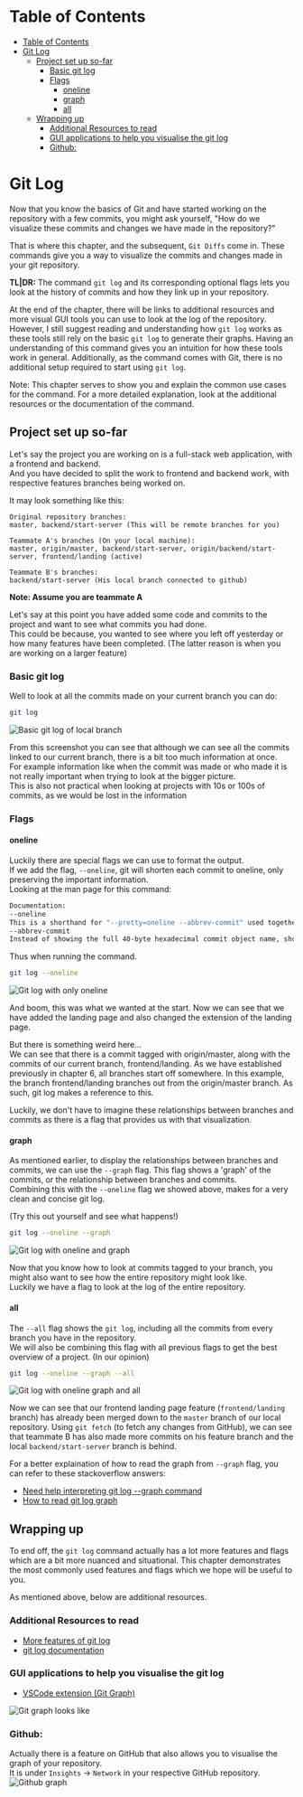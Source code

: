 # Table of Contents
- [Table of Contents](#table-of-contents)
- [Git Log](#git-log)
  - [Project set up so-far](#project-set-up-so-far)
    - [Basic git log](#basic-git-log)
    - [Flags](#flags)
      - [oneline](#oneline)
      - [graph](#graph)
      - [all](#all)
  - [Wrapping up](#wrapping-up)
    - [Additional Resources to read](#additional-resources-to-read)
    - [GUI applications to help you visualise the git log](#gui-applications-to-help-you-visualise-the-git-log)
    - [Github:](#github)

# Git Log

Now that you know the basics of Git and have started working on the repository with a few commits, you might ask yourself, "How do we visualize these commits and changes we have made in the repository?"  

That is where this chapter, and the subsequent, `Git Diffs` come in. These commands give you a way to visualize the commits and changes made in your git repository.  

**TL|DR:** The command `git log` and its corresponding optional flags lets you look at the history of commits and how they link up in your repository.  

At the end of the chapter, there will be links to additional resources and more visual GUI tools you can use to look at the log of the repository. However, I still suggest reading and understanding how `git log` works as these tools still rely on the basic `git log` to generate their graphs. Having an understanding of this command gives you an intuition for how these tools work in general. Additionally, as the command comes with Git, there is no additional setup required to start using `git log`. 

Note:
This chapter serves to show you and explain the common use cases for the command. For a more detailed explanation, look at the additional resources or the documentation of the command.

## Project set up so-far

Let's say the project you are working on is a full-stack web application, with a frontend and backend.  
And you have decided to split the work to frontend and backend work, with respective features branches being worked on.

It may look something like this:  
```
Original repository branches:
master, backend/start-server (This will be remote branches for you)

Teammate A's branches (On your local machine):
master, origin/master, backend/start-server, origin/backend/start-server, frontend/landing (active)

Teammate B's branches:
backend/start-server (His local branch connected to github)
```

**Note: Assume you are teammate A**

Let's say at this point you have added some code and commits to the project and want to see what commits you had done.  
This could be because, you wanted to see where you left off yesterday or how many features have been completed. (The latter reason is when you are working on a larger feature)

### Basic git log

Well to look at all the commits made on your current branch you can do:
```bash
git log
```
![Basic git log of local branch](res/small_picture_1.png)

From this screenshot you can see that although we can see all the commits linked to our current branch, there is a bit too much information at once.  
For example information like when the commit was made or who made it is not really important when trying to look at the bigger picture.  
This is also not practical when looking at projects with 10s or 100s of commits, as we would be lost in the information

### Flags

#### oneline

Luckily there are special flags we can use to format the output.  
If we add the flag, `--oneline`, git will shorten each commit to oneline, only preserving the important information.  
Looking at the man page for this command:  
```bash
Documentation:
--oneline
This is a shorthand for "--pretty=oneline --abbrev-commit" used together.
--abbrev-commit
Instead of showing the full 40-byte hexadecimal commit object name, show only a partial prefix. Non default number of digits can be specified with "--abbrev=<n>" (which also modifies diff output, if it is displayed).
```
Thus when running the command.
```bash
git log --oneline
```
![Git log with only oneline](res/small_picture_2.png)

And boom, this was what we wanted at the start. Now we can see that we have added the landing page and also changed the extension of the landing page.  

But there is something weird here...  
We can see that there is a commit tagged with origin/master, along with the commits of our current branch, frontend/landing. As we have established previously in chapter 6, all branches start off somewhere. In this example, the branch frontend/landing branches out from the origin/master branch. As such, git log makes a reference to this.

Luckily, we don't have to imagine these relationships between branches and commits as there is a flag that provides us with that visualization.

#### graph
As mentioned earlier, to display the relationships between branches and commits, we can use the `--graph` flag. This flag shows a 'graph' of the commits, or the relationship between branches and commits.  
Combining this with the `--oneline` flag we showed above, makes for a very clean and concise git log.  

(Try this out yourself and see what happens!)

```bash
git log --oneline --graph
```
![Git log with oneline and graph](res/small_picture_3.png)

Now that you know how to look at commits tagged to your branch, you might also want to see how the entire repository might look like.  
Luckily we have a flag to look at the log of the entire repository.  

#### all
The `--all` flag shows the `git log`, including all the commits from every branch you have in the repository.  
We will also be combining this flag with all previous flags to get the best overview of a project. (In our opinion)
```bash
git log --oneline --graph --all
```
![Git log with oneline graph and all](res/big_picture_1.png)

Now we can see that our frontend landing page feature (`frontend/landing` branch) has already been merged down to the `master` branch of our local repository. Using `git fetch` (to fetch any changes from GitHub), we can see that teammate B has also made more commits on his feature branch and the local `backend/start-server` branch is behind.  

For a better explaination of how to read the graph from `--graph` flag, you can refer to these stackoverflow answers:  

- [Need help interpreting git log --graph command](https://stackoverflow.com/questions/39772204/need-help-interpreting-git-log-graph-command)
- [How to read git log graph](https://stackoverflow.com/questions/5382255/how-to-read-git-log-graph)

## Wrapping up
To end off, the `git log` command actually has a lot more features and flags which are a bit more nuanced and situational. This chapter demonstrates the most commonly used features and flags which we hope will be useful to you.  

As mentioned above, below are additional resources.

### Additional Resources to read
- [More features of git log](https://www.atlassian.com/git/tutorials/git-log)
- [git log documentation](https://git-scm.com/docs/git-log)

### GUI applications to help you visualise the git log
- [VSCode extension (Git Graph)](https://marketplace.visualstudio.com/items?itemName=mhutchie.git-graph)

![Git graph looks like](res/git_graph_vscode.png)

### Github:
Actually there is a feature on GitHub that also allows you to visualise the graph of your repository.  
It is under `Insights` &rarr; `Network` in your respective GitHub repository.  
![Github graph](res/github_graph.png)
